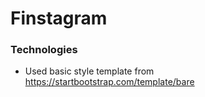 # Finstagram

### Technologies
- Used basic style template from https://startbootstrap.com/template/bare


